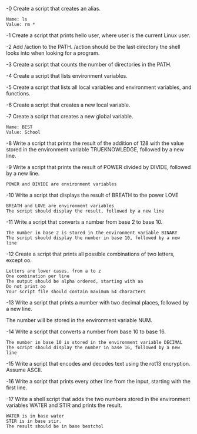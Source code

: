 -0  Create a script that creates an alias.

    Name: ls
    Value: rm *

-1  Create a script that prints hello user, where user is the current Linux user.

-2  Add /action to the PATH. /action should be the last directory the shell looks into when looking for a program.

-3  Create a script that counts the number of directories in the PATH.

-4  Create a script that lists environment variables.

-5  Create a script that lists all local variables and environment variables, and functions.

-6  Create a script that creates a new local variable.

-7  Create a script that creates a new global variable.

    Name: BEST
    Value: School

-8  Write a script that prints the result of the addition of 128 with the value stored in the environment variable TRUEKNOWLEDGE, followed by a new line.

-9  Write a script that prints the result of POWER divided by DIVIDE, followed by a new line.

    POWER and DIVIDE are environment variables

-10 Write a script that displays the result of BREATH to the power LOVE

    BREATH and LOVE are environment variables
    The script should display the result, followed by a new line

-11 Write a script that converts a number from base 2 to base 10.

    The number in base 2 is stored in the environment variable BINARY
    The script should display the number in base 10, followed by a new line

-12 Create a script that prints all possible combinations of two letters, except oo.

    Letters are lower cases, from a to z
    One combination per line
    The output should be alpha ordered, starting with aa
    Do not print oo
    Your script file should contain maximum 64 characters

-13 Write a script that prints a number with two decimal places, followed by a new line.

The number will be stored in the environment variable NUM.

-14  Write a script that converts a number from base 10 to base 16.

    The number in base 10 is stored in the environment variable DECIMAL
    The script should display the number in base 16, followed by a new line

-15 Write a script that encodes and decodes text using the rot13 encryption. Assume ASCII.

-16 Write a script that prints every other line from the input, starting with the first line.

-17 Write a shell script that adds the two numbers stored in the environment variables WATER and STIR and prints the result.

    WATER is in base water
    STIR is in base stir.
    The result should be in base bestchol
